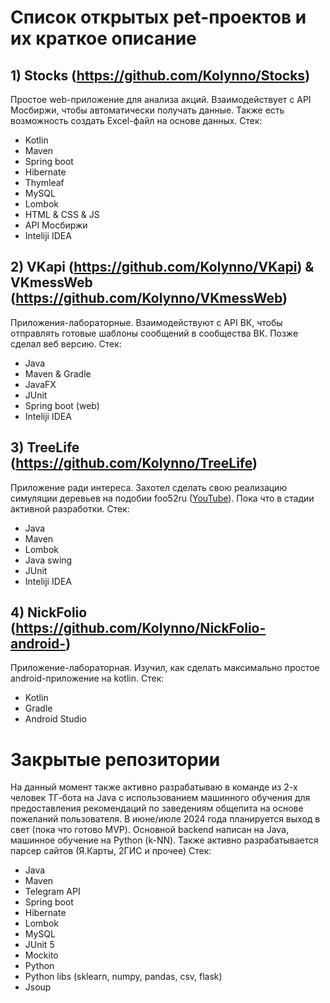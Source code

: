 # Список открытых pet-проектов и их краткое описание
## 1) Stocks (https://github.com/Kolynno/Stocks)
Простое web-приложение для анализа акций. Взаимодействует с API Мосбиржи, чтобы автоматически получать данные.
Также есть возможность создать Excel-файл на основе данных. 
Стек:
- Kotlin
- Maven
- Spring boot
- Hibernate
- Thymleaf
- MySQL
- Lombok
- HTML & CSS & JS
- API Мосбиржи
- Inteliji IDEA
## 2) VKapi (https://github.com/Kolynno/VKapi) & VKmessWeb (https://github.com/Kolynno/VKmessWeb)
Приложения-лабораторные. Взаимодействуют с API ВК, чтобы отправлять готовые шаблоны сообщений в сообщества ВК. Позже сделал веб версию.
Стек:
- Java
- Maven & Gradle
- JavaFX
- JUnit
- Spring boot (web)
- Inteliji IDEA
## 3) TreeLife (https://github.com/Kolynno/TreeLife)
Приложение ради интереса. Захотел сделать свою реализацию симуляции деревьев на подобии foo52ru ([YouTube](https://www.youtube.com/@foo52ru)).
Пока что в стадии активной разработки.
Стек: 
- Java
- Maven
- Lombok
- Java swing
- JUnit
- Inteliji IDEA
## 4)  NickFolio (https://github.com/Kolynno/NickFolio-android-)
Приложение-лабораторная. Изучил, как сделать максимально простое android-приложение на kotlin.
Стек: 
- Kotlin
- Gradle
- Android Studio
# Закрытые репозитории
На данный момент также активно разрабатываю в команде из 2-х человек ТГ-бота на Java с использованием машинного обучения для предоставления рекомендаций по заведениям общепита на основе пожеланий пользователя. 
В июне/июле 2024 года планируется выход в свет (пока что готово MVP). 
Основной backend написан на Java, машинное обучение на Python (k-NN).
Также активно разрабатывается парсер сайтов (Я.Карты, 2ГИС и прочее)
Стек:
- Java
- Maven
- Telegram API
- Spring boot
- Hibernate
- Lombok
- MySQL
- JUnit 5
- Mockito
- Python
- Python libs (sklearn, numpy, pandas, csv, flask)
- Jsoup
